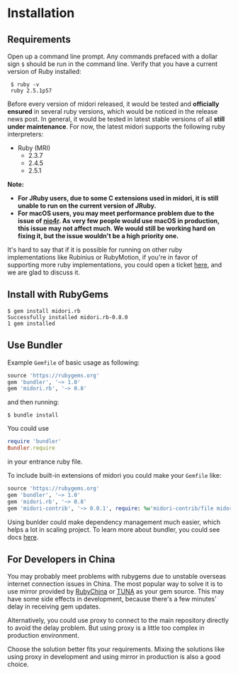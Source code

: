 # Installation

## Requirements

Open up a command line prompt. Any commands prefaced with a dollar sign `$` should be run in the command line. Verify that you have a current version of Ruby installed:

```
 $ ruby -v
 ruby 2.5.1p57
```

Before every version of midori released, it would be tested and **officially ensured** in several ruby versions, which would be noticed in the release news post. In general, it would be tested in latest stable versions of all **still under maintenance**. For now, the latest midori supports the following ruby interpreters:

- Ruby (MRI)
  - 2.3.7
  - 2.4.5
  - 2.5.1

**Note:**

- **For JRuby users, due to some C extensions used in midori, it is still unable to run on the current version of JRuby.**
- **For macOS users, you may meet performance problem due to the issue of [nio4r](https://github.com/socketry/nio4r/issues/125). As very few people would use macOS in production, this issue may not affect much. We would still be working hard on fixing it, but the issue wouldn't be a high priority one.**

It's hard to say that if it is possible for running on other ruby implementations like Rubinius or RubyMotion, if you're in favor of supporting more ruby implementations, you could open a ticket [here](https://github.com/midori-rb/midori.rb/issues), and we are glad to discuss it.

## Install with RubyGems

```
$ gem install midori.rb
Successfully installed midori.rb-0.8.0
1 gem installed
```

## Use Bundler

Example `Gemfile` of basic usage as following:

```ruby
source 'https://rubygems.org'
gem 'bundler', '~> 1.0'
gem 'midori.rb', '~> 0.8'
```

and then running:

```
$ bundle install
```

You could use

```ruby
require 'bundler'
Bundler.require
```

in your entrance ruby file.

To include built-in extensions of midori you could make your `Gemfile` like:

```ruby
source 'https://rubygems.org'
gem 'bundler', '~> 1.0'
gem 'midori.rb', '~> 0.8'
gem 'midori-contrib', '~> 0.0.1', require: %w'midori-contrib/file midori-contrib/sequel/mysql2'
```

Using bunlder could make dependency management much easier, which helps a lot in scaling project. To learn more about bundler, you could see docs [here](http://bundler.io/docs.html). 

## For Developers in China

You may probably meet problems with rubygems due to unstable overseas internet connection issues in China. The most popular way to solve it is to use mirror provided by [RubyChina](https://gems.ruby-china.com/) or [TUNA](https://mirror.tuna.tsinghua.edu.cn/help/rubygems/) as your gem source. This may have some side effects in development, because there's a few minutes' delay in receiving gem updates.

Alternatively, you could use proxy to connect to the main repository directly to avoid the delay problem. But using proxy is a little too complex in production environment.

Choose the solution better fits your requirements. Mixing the solutions like using proxy in development and using mirror in production is also a good choice.
